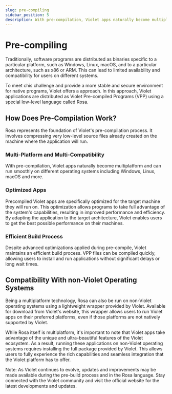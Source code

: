 ```yaml
---
slug: pre-compiling
sidebar_position: 5
description: With pre-compilation, Violet apps naturally become multiplatform and can run smoothly on different operating systems including Windows, Linux, macOS and more.
---
```


# Pre-compiling

Traditionally, software programs are distributed as binaries specific to a particular
platform, such as Windows, Linux, macOS, and to a particular architecture, such as x86 or
ARM. This can lead to limited availability and compatibility for users on different
systems.

To meet chis challenge and provide a more stable and secure environment for native programs, Violet offers a approach. In this approach, Violet applications are distributed as Violet Pre-compiled Programs (VPP) using a special low-level language called Rosa.

## How Does Pre-Compilation Work?

Rosa represents the foundation of Violet's pre-compilation process. It involves compressing very low-level source files already created on the machine where the application will run.

### Multi-Platform and Multi-Compatibility

With pre-compilation, Violet apps naturally become multiplatform and can run smoothly on
different operating systems including Windows, Linux, macOS and more.

### Optimized Apps

Precompiled Violet apps are specifically optimized for the target machine they will run
on. This optimization allows programs to take full advantage of the system's
capabilities, resulting in improved performance and efficiency. By adapting the
application to the target architecture, Violet enables users to get the best possible
performance on their machines.

### Efficient Build Process

Despite advanced optimizations applied during pre-compile, Violet maintains an efficient
build process. VPP files can be compiled quickly, allowing users to install and run
applications without significant delays or long wait times.

## Compatibility With non-Violet Operating Systems

Being a multiplatform technology, Rosa can also be run on non-Violet operating systems
using a lightweight wrapper provided by Violet. Available for download from Violet's
website, this wrapper allows users to run Violet apps on their preferred platforms, even
if those platforms are not natively supported by Violet.

While Rosa itself is multiplatform, it's important to note that Violet apps take
advantage of the unique and ultra-beautiful features of the Violet ecosystem. As a
result, running these applications on non-Violet operating systems requires installing
the full package provided by Violet. This allows users to fully experience the rich
capabilities and seamless integration that the Violet platform has to offer.

Note: As Violet continues to evolve, updates and improvements may be made available
during the pre-build process and in the Rosa language. Stay connected with the Violet
community and visit the official website for the latest developments and updates.
